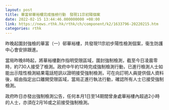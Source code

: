 ```yaml
---
layout: post
title: 華富邨華裕樓完成強檢行動　發現11宗初陽個案
date: 2022-02-15 13:44:46.000000000 +08:00
link: https://news.rthk.hk/rthk/ch/component/k2/1633796-20220215.htm
categories: rthk
---
```


昨晚起圍封強檢的華富（一）邨華裕樓，共發現11宗初步陽性檢測個案，衞生防護中心會安排跟進。

當局昨晚8時起，將華裕樓劃作指明受限區域，圍封強制檢測，截至今日凌晨零時，約730人接受了檢測。政府中午約12時完成強制檢測行動，已進行檢測人士如能出示陰性檢測結果電話短訊以證明接受強制檢測，可在向訂明人員提供個人資料後，經由指定出口離開受限區域，當局正進行執法行動，確認所有人士已接受強制檢測。

政府昨日亦發出強制檢測公告，任何本月1日至14期間曾身處華裕樓內超過2小時的人士，亦須在2月16或之前接受強制檢測。
